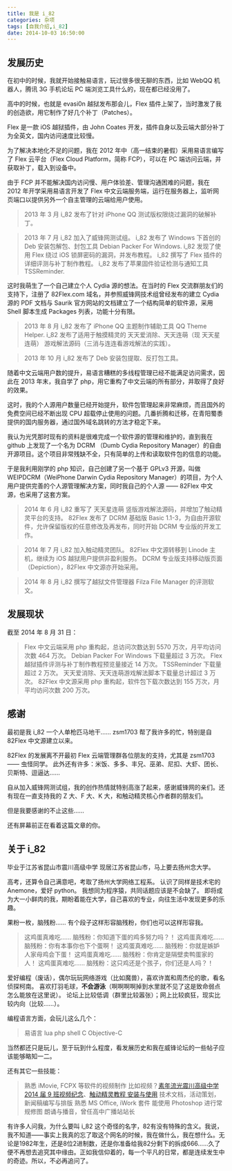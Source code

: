 ```yaml
---
title: 我是 i_82
categories: 杂项
tags: [自我介绍,i_82]
date: 2014-10-03 16:50:00
---
```


发展历史
----

在初中的时候，我就开始接触易语言，玩过很多很无聊的东西，比如 WebQQ 机器人，腾讯 3G 手机论坛 PC 端浏览工具什么的，现在都已经没用了。

高中的时候，也就是 evasi0n 越狱发布那会儿，Flex 插件上架了，当时激发了我的创造欲，用它制作了好几个补丁（Patches）。

Flex 是一款 iOS 越狱插件，由 John Coates 开发，插件自身以及云端大部分补丁为全英文，国内访问速度比较慢。

为了解决本地化不足的问题，我在 2012 年中（高一结束的暑假）采用易语言编写了 Flex 云平台（Flex Cloud Platform，简称 FCP），可以在 PC 端访问云端，并获取补丁，载入到设备中。

由于 FCP 并不能解决国内访问慢、用户体验差、管理沟通困难的问题，我在 2012 年开学采用易语言开发了 Flex 中文云端服务端，运行在服务器上，监听网页端口以提供另外一个自主管理的云端给用户使用。

> 2013 年 3 月
> i_82 发布了针对 iPhone QQ 测试版权限绕过漏洞的破解补丁。

> 2013 年 7 月
> i_82 加入了威锋网测试组。
> i_82 发布了 Windows 下首创的 Deb 安装包解包、封包工具 Debian Packer For Windows.
> i_82 发现了使用 Flex 绕过 iOS 锁屏密码的漏洞，并发布教程。
> i_82 撰写了 Flex 插件的详细评测与补丁制作教程。
> i_82 发布了苹果固件验证检测与通知工具 TSSReminder.

这时我萌生了一个自己建立个人 Cydia 源的想法。在当时的 Flex 交流群朋友们的支持下，注册了 82Flex.com 域名，并参照威锋网技术组曾经发布的建立 Cydia 源的 PDF 文档与 Saurik 官方网站的文档建立了一个结构简单的软件源，采用 Shell 脚本生成 Packages 列表，功能十分有限。

> 2013 年 8 月
> i_82 发布了 iPhone QQ 主题制作辅助工具 QQ Theme Helper.
> i_82 发布了适用于触摸精灵的 天天爱消除、天天连萌（现 天天星连萌） 游戏解法源码（三消与连连看游戏解法的实践）。

> 2013 年 10 月
> i_82 发布了 Deb 安装包提取、反打包工具。

随着中文云端用户数的提升，易语言糟糕的多线程管理已经不能满足访问需求，因此在 2013 年末，我自学了 php，用它重构了中文云端的所有部分，并取得了良好的效果。

这时，我的个人源用户数量已经开始提升，软件包管理起来非常麻烦，而且国外的免费空间已经不断出现 CPU 超载停止使用的问题。几番折腾和迁移，在青阳蜀黍提供的国内服务器，通过国外域名跳转的方法才稳定下来。

我认为光凭那时现有的资料是很难完成一个软件源的管理和维护的，直到我在 github 上发现了一个名为 DCRM （Dumb Cydia Repository Manager）的自由开源项目。这个项目非常残缺不全，只有简单的上传和读取软件包的信息的功能。

于是我利用刚学的 php 知识，自己创建了另一个基于 GPLv3 开源，叫做 WEIPDCRM（WeiPhone Darwin Cydia Repository Manager）的项目，为个人用户提供完善的个人源管理解决方案，同时我自己的个人源 —— 82Flex 中文源，也采用了这套方案。

> 2014 年 6 月
> i_82 重写了 天天星连萌 竖版游戏解法源码，并增加了触动精灵平台的支持。
> 82Flex 发布了 DCRM 基础版 Basic 1.1-3，为自由开源软件，允许保留版权的任意修改及再发布，同时开始 DCRM 专业版的开发工作。

> 2014 年 7 月
> i_82 加入触动精灵团队。
> 82Flex 中文源转移到 Linode 主机，继续为 iOS 越狱用户提供非盈利服务。
> DCRM 专业版支持移动版页面（Depiction），82Flex 中文源亦开始采用。

> 2014 年 8 月
> i_82 撰写了越狱文件管理器 Filza File Manager 的评测软文。

发展现状
----

截至 2014 年 8 月 31 日：

> Flex 中文云端采用 php 重构起，总访问次数达到 5570 万次，月平均访问次数 464 万次。
> Debian Packer For Windows 下载量超过 3 万次。
> Flex 越狱插件评测与补丁制作教程预览量接近 14 万次。
> TSSReminder 下载量超过 2 万次。
> 天天爱消除、天天连萌游戏解法脚本下载量总计超过 3 万次。
> 82Flex 中文源采用 php 重构起，软件包下载次数达到 155 万次，月平均访问次数 200 万次。

感谢
----

最初是我 i_82 一个人单枪匹马地干……
zsm1703 帮了我许多的忙，特别是自 82Flex 中文源建立以来。

82Flex 的发展离不开最初 Flex 云端管理群各位朋友的支持，尤其是 zsm1703 —— 虫怪同学。
此外还有许多：米饭、多多、丰兄、巫弟、尼扣、大虾、团长、贝斯特、逗逼达……

自从加入威锋网测试组，我的创作热情就特别高涨了起来，感谢威锋网的亲们。还有现在一直支持我的 Z 大、F 大、K 大，和触动精灵核心作者群的朋友们。

但是我要感谢的不止这些……

还有屏幕前正在看着这篇文章的你。

关于 i_82
---

毕业于江苏省昆山市震川高级中学
现居江苏省昆山市，马上要去扬州念大学。

高考，还算令自己满意吧，考取了扬州大学网络工程系。
认识了同样是技术宅的 Anemone，爱好 python。
我想同为程序猿，共同话题应该是不会缺了。
即将成为大一小鲜肉的我，期盼着能在大学，自己喜欢的专业，向往生活中发现更多的乐趣。

果粉一枚，脑残粉……
有个段子这样形容脑残粉，你们也可以这样形容我。
> 这鸡蛋真难吃……
> 脑残粉：你知道下蛋的鸡多努力吗？！
> 这鸡蛋真难吃……
> 脑残粉：你有本事你也下个蛋啊！
> 这鸡蛋真难吃……
> 脑残粉：你就是嫉妒人家母鸡会下蛋！
> 这鸡蛋真难吃……
> 脑残粉：你肯定是隔壁卖鸭蛋家的人！
> 这鸡蛋真难吃……
> 脑残粉：这只鸡还是个孩子，你们还是人吗？！

爱好编程（废话），偶尔玩玩网络游戏（比如魔兽），喜欢许嵩和周杰伦的歌，看名侦探柯南。
喜欢打羽毛球，**不会游泳**（啊啊啊啊掉到水里就不见了这是致命弱点怎么能放在这里说）。
论坛上比较低调（群里比较嚣张）；网上比较疯狂，现实比较内向（比较……）。

编程语言方面，会玩儿这么几个：

> 易语言
> lua
> php
> shell
> C
> Objective-C

当然都还只是玩儿，至于玩到什么程度，看发展历史和我在威锋论坛的一些帖子应该能够略知一二。

还有其它一些技能：
> 熟悉 iMovie, FCPX 等软件的视频制作
> 比如视频？[素年流光][1][震川高级中学 2014 届 9 班视频纪念][2]、[触动精灵教程 安装与使用][3]
> 技术文档，活动策划，新闻稿编写与排版
> 熟悉 MS Office, iWork 套件
> 能使用 Photoshop 进行常规修图
> 朗诵与播音，曾任高中广播站站长

有许多人问我，为什么要叫 i_82 这个奇怪的名字，82有没有特殊的含义。我说，我不知道——事实上我真的忘了取这个网名的时候，我在做什么，我在想什么。无论是1982年生，还是8位2进制数，还是你准备给我82分剩下的拆成666……久了便不再想去追究其中缘由。正如我信仰着的，每一个平凡的日常，都是连续发生中的奇迹。所以，不必再追问了。

  [1]: http://v.youku.com/v_show/id_XMTI1NDc3MzgzNg==.html
  [2]: http://v.youku.com/v_show/id_XNzMxMjgzMzI4.html
  [3]: http://v.youku.com/v_show/id_XNzUyMzI1MjU2.html
